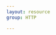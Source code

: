 ```yaml
---
layout: resource
group: HTTP

---
```

<!-- General resources go here -->

<!-- #### Beginner -->

<!-- #### Intermediate -->

<!-- #### Advanced -->

<!-- #### Jedi -->
